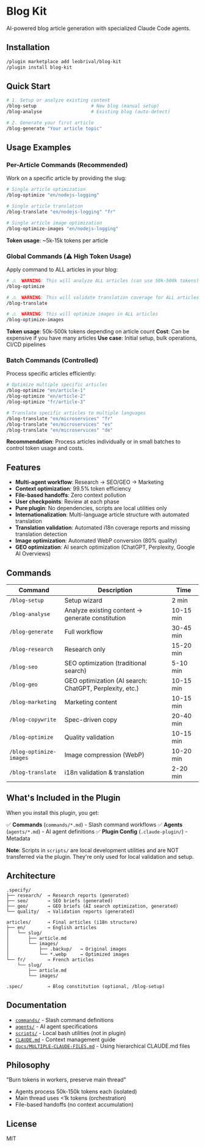 # Blog Kit

AI-powered blog article generation with specialized Claude Code agents.

## Installation

```bash
/plugin marketplace add leobrival/blog-kit
/plugin install blog-kit
```

## Quick Start

```bash
# 1. Setup or analyze existing content
/blog-setup                    # New blog (manual setup)
/blog-analyse                  # Existing blog (auto-detect)

# 2. Generate your first article
/blog-generate "Your article topic"
```

## Usage Examples

### Per-Article Commands (Recommended)

Work on a specific article by providing the slug:

```bash
# Single article optimization
/blog-optimize "en/nodejs-logging"

# Single article translation
/blog-translate "en/nodejs-logging" "fr"

# Single article image optimization
/blog-optimize-images "en/nodejs-logging"
```

**Token usage**: ~5k-15k tokens per article

### Global Commands (⚠️  High Token Usage)

Apply command to ALL articles in your blog:

```bash
# ⚠️  WARNING: This will analyze ALL articles (can use 50k-500k tokens)
/blog-optimize

# ⚠️  WARNING: This will validate translation coverage for ALL articles
/blog-translate

# ⚠️  WARNING: This will optimize images in ALL articles
/blog-optimize-images
```

**Token usage**: 50k-500k tokens depending on article count
**Cost**: Can be expensive if you have many articles
**Use case**: Initial setup, bulk operations, CI/CD pipelines

### Batch Commands (Controlled)

Process specific articles efficiently:

```bash
# Optimize multiple specific articles
/blog-optimize "en/article-1"
/blog-optimize "en/article-2"
/blog-optimize "fr/article-3"

# Translate specific articles to multiple languages
/blog-translate "en/microservices" "fr"
/blog-translate "en/microservices" "es"
/blog-translate "en/microservices" "de"
```

**Recommendation**: Process articles individually or in small batches to control token usage and costs.

## Features

- **Multi-agent workflow**: Research → SEO/GEO → Marketing
- **Context optimization**: 99.5% token efficiency
- **File-based handoffs**: Zero context pollution
- **User checkpoints**: Review at each phase
- **Pure plugin**: No dependencies, scripts are local utilities only
- **Internationalization**: Multi-language article structure with automated translation
- **Translation validation**: Automated i18n coverage reports and missing translation detection
- **Image optimization**: Automated WebP conversion (80% quality)
- **GEO optimization**: AI search optimization (ChatGPT, Perplexity, Google AI Overviews)

## Commands

| Command | Description | Time |
|---------|-------------|------|
| `/blog-setup` | Setup wizard | 2 min |
| `/blog-analyse` | Analyze existing content → generate constitution | 10-15 min |
| `/blog-generate` | Full workflow | 30-45 min |
| `/blog-research` | Research only | 15-20 min |
| `/blog-seo` | SEO optimization (traditional search) | 5-10 min |
| `/blog-geo` | GEO optimization (AI search: ChatGPT, Perplexity, etc.) | 10-15 min |
| `/blog-marketing` | Marketing content | 10-15 min |
| `/blog-copywrite` | Spec-driven copy | 20-40 min |
| `/blog-optimize` | Quality validation | 10-15 min |
| `/blog-optimize-images` | Image compression (WebP) | 10-20 min |
| `/blog-translate` | i18n validation & translation | 2-20 min |

## What's Included in the Plugin

When you install this plugin, you get:

✅ **Commands** (`commands/*.md`) - Slash command workflows
✅ **Agents** (`agents/*.md`) - AI agent definitions
✅ **Plugin Config** (`.claude-plugin/`) - Metadata

**Note**: Scripts in `scripts/` are local development utilities and are NOT transferred via the plugin. They're only used for local validation and setup.

## Architecture

```
.specify/
├── research/  → Research reports (generated)
├── seo/       → SEO briefs (generated)
├── geo/       → GEO briefs (AI search optimization, generated)
└── quality/   → Validation reports (generated)

articles/      → Final articles (i18n structure)
├── en/        → English articles
│   └── slug/
│       ├── article.md
│       └── images/
│           ├── .backup/   → Original images
│           └── *.webp     → Optimized images
└── fr/        → French articles
    └── slug/
        ├── article.md
        └── images/

.spec/         → Blog constitution (optional, /blog-setup)
```

## Documentation

- [`commands/`](./commands/) - Slash command definitions
- [`agents/`](./agents/) - AI agent specifications
- [`scripts/`](./scripts/) - Local bash utilities (not in plugin)
- [`CLAUDE.md`](./CLAUDE.md) - Context management guide
- [`docs/MULTIPLE-CLAUDE-FILES.md`](./docs/MULTIPLE-CLAUDE-FILES.md) - Using hierarchical CLAUDE.md files

## Philosophy

"Burn tokens in workers, preserve main thread"

- Agents process 50k-150k tokens each (isolated)
- Main thread uses <1k tokens (orchestration)
- File-based handoffs (no context accumulation)

## License

MIT
